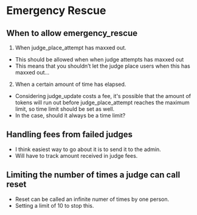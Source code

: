 # Emergency Rescue

## When to allow emergency_rescue

1. When judge_place_attempt has maxxed out.
- This should be allowed when when judge attempts has maxxed out
- This means that you shouldn’t let the judge place users when this has maxxed out…

2. When a certain amount of time has elapsed.
- Considering judge_update costs a fee, it's possible that the amount of tokens will run out before judge_place_attempt reaches the maximum limit, so time limit should be set as well.
- In the case, should it always be a time limit?

## Handling fees from failed judges

- I think easiest way to go about it is to send it to the admin.
- Will have to track amount received in judge fees.

## Limiting the number of times a judge can call reset

- Reset can be called an infinite numer of times by one person.
- Setting a limit of 10 to stop this.

